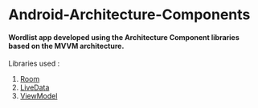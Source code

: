# Android-Architecture-Components

<h4>Wordlist app developed using the Architecture Component libraries based on the MVVM architecture.</h4> 

Libraries used : 
1. <a href="https://developer.android.com/topic/libraries/architecture/room.html">Room</a>
2. <a href="https://developer.android.com/topic/libraries/architecture/livedata.html">LiveData</a>
3. <a href="https://developer.android.com/topic/libraries/architecture/viewmodel.html">ViewModel</a>
